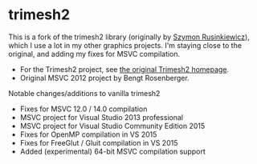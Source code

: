 # trimesh2
This is a fork of the trimesh2 library (originally by [Szymon Rusinkiewicz](https://www.cs.princeton.edu/~smr/)), which I use a lot in my other graphics projects. I'm staying close to the original, and adding my fixes for MSVC compilation.

 * For the Trimesh2 project, see [the original Trimesh2 homepage](http://gfx.cs.princeton.edu/proj/trimesh2/).
 * Original MSVC 2012 project by Bengt Rosenberger.

Notable changes/additions to vanilla trimesh2
 * Fixes for MSVC 12.0 / 14.0 compilation
 * MSVC project for Visual Studio 2013 professional
 * MSVC project for Visual Studio Community Edition 2015
 * Fixes for OpenMP compilation in VS 2015
 * Fixes for FreeGlut / Gluit compilation in VS 2015
 * Added (experimental) 64-bit MSVC compilation support
